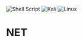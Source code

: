 <!-- Badges -->
![Shell Script](https://img.shields.io/badge/shell_script-%23121011.svg?style=for-the-badge&logo=gnu-bash&logoColor=white) <!-- Kali bagdge--> ![Kali](https://img.shields.io/badge/Kali-268BEE?style=for-the-badge&logo=kalilinux&logoColor=white) <!-- Linux bagdge-->![Linux](https://img.shields.io/badge/Linux-FCC624?style=for-the-badge&logo=linux&logoColor=black)

<!-- Begin the file -->

# **NET**
##